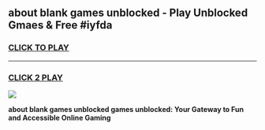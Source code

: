 
## about blank games unblocked - Play Unblocked Gmaes & Free #iyfda
<h3>
<a href="https://news.freeplayer.one?title=about_blank_games_unblocked&ref=03M">CLICK TO PLAY</a></h3>
<hr>

<h3>
<a href="https://news.freeplayer.one?title=about_blank_games_unblocked&ref=03M">CLICK 2 PLAY</a>
  
</h3>

<a href="https://news.freeplayer.one?title=about_blank_games_unblocked&ref=03M"><img src="https://clearcache.store/games.png"></a>


**about blank games unblocked games unblocked: Your Gateway to Fun and Accessible Online Gaming**
